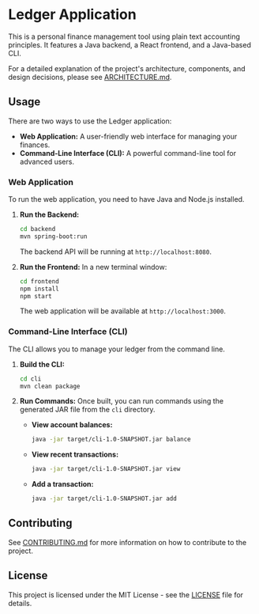 # Ledger Application

This is a personal finance management tool using plain text accounting principles. It features a Java backend, a React frontend, and a Java-based CLI.

For a detailed explanation of the project's architecture, components, and design decisions, please see [ARCHITECTURE.md](ARCHITECTURE.md).

## Usage

There are two ways to use the Ledger application:

*   **Web Application:** A user-friendly web interface for managing your finances.
*   **Command-Line Interface (CLI):** A powerful command-line tool for advanced users.

### Web Application

To run the web application, you need to have Java and Node.js installed.

1.  **Run the Backend:**
    ```bash
    cd backend
    mvn spring-boot:run
    ```
    The backend API will be running at `http://localhost:8080`.

2.  **Run the Frontend:**
    In a new terminal window:
    ```bash
    cd frontend
    npm install
    npm start
    ```
    The web application will be available at `http://localhost:3000`.

### Command-Line Interface (CLI)

The CLI allows you to manage your ledger from the command line.

1.  **Build the CLI:**
    ```bash
    cd cli
    mvn clean package
    ```

2.  **Run Commands:**
    Once built, you can run commands using the generated JAR file from the `cli` directory.

    *   **View account balances:**
        ```bash
        java -jar target/cli-1.0-SNAPSHOT.jar balance
        ```
    *   **View recent transactions:**
        ```bash
        java -jar target/cli-1.0-SNAPSHOT.jar view
        ```
    *   **Add a transaction:**
        ```bash
        java -jar target/cli-1.0-SNAPSHOT.jar add
        ```

## Contributing

See [CONTRIBUTING.md](CONTRIBUTING.md) for more information on how to contribute to the project.

## License

This project is licensed under the MIT License - see the [LICENSE](LICENSE) file for details.
